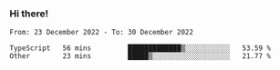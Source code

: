 ### Hi there!

<!--START_SECTION:waka-->

```text
From: 23 December 2022 - To: 30 December 2022

TypeScript   56 mins         █████████████▒░░░░░░░░░░░   53.59 %
Other        23 mins         █████▒░░░░░░░░░░░░░░░░░░░   21.77 %
```

<!--END_SECTION:waka-->
